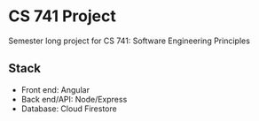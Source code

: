 # CS 741 Project
Semester long project for CS 741: Software Engineering Principles

## Stack
- Front end: Angular
- Back end/API: Node/Express
- Database: Cloud Firestore
